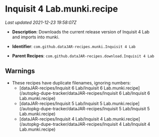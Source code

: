 # Inquisit 4 Lab.munki.recipe

_Last updated 2021-12-23 19:58:07Z_

- **Description**: Downloads the current release version of Inquisit 4 Lab and imports into munki.

- **Identifier**: `com.github.dataJAR-recipes.munki.Inquisit 4 Lab`

- **Parent Recipes**: `com.github.dataJAR-recipes.download.Inquisit 4 Lab`

## Warnings

- These recipes have duplicate filenames, ignoring numbers:
    - [dataJAR-recipes/Inquisit 6 Lab/Inquisit 6 Lab.munki.recipe](/autopkg-dupe-tracker/dataJAR-recipes/Inquisit 6 Lab/Inquisit 6 Lab.munki.recipe)
    - [dataJAR-recipes/Inquisit 5 Lab/Inquisit 5 Lab.munki.recipe](/autopkg-dupe-tracker/dataJAR-recipes/Inquisit 5 Lab/Inquisit 5 Lab.munki.recipe)
    - [dataJAR-recipes/Inquisit 4 Lab/Inquisit 4 Lab.munki.recipe](/autopkg-dupe-tracker/dataJAR-recipes/Inquisit 4 Lab/Inquisit 4 Lab.munki.recipe)